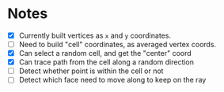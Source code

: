 # Notes

- [x] Currently built vertices as `x` and `y` coordinates. 
- [ ] Need to build "cell" coordinates, as averaged vertex coords.
- [x] Can select a random cell, and get the "center" coord
- [x] Can trace path from the cell along a random direction 
- [ ] Detect whether point is within the cell or not
- [ ] Detect which face need to move along to keep on the ray
